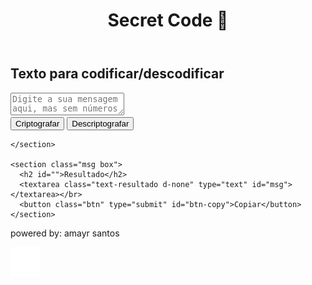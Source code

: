 <!DOCTYPE html>
<html lang="pt-br">

<head>
  <meta charset="UTF-8">
  <meta http-equiv="X-UA-Compatible" content="IE=edge">
  <meta name="viewport" content="width=device-width, initial-scale=1.0">
  
  <link rel="stylesheet" href="style.css">
  <script type="text/javascript" src="script.js" defer></script>
  <title>🔎 Secret Code</title>
</head>

<body class="container">  
  <header>
    <div>
      <h1 class="titulo">Secret Code 🔎 </h1>
    </div>
  </header>

  <main class="main">
    <section class="form box">
        <h2 for="input-texto">Texto para codificar/descodificar</h2>
        <textarea class="text-input" type="text" name="input-texto" id="input-texto" placeholder="Digite a sua mensagem aqui, mas sem números ou caracteres especiais."></textarea></br>
        <button class="btn" type="submit" id="btn-cripto">Criptografar</button>
        <button class="btn" type="submit" id="btn-descripto">Descriptografar</button>
      
    </section>
  
    <section class="msg box">
      <h2 id="">Resultado</h2>
      <textarea class="text-resultado d-none" type="text" id="msg"></textarea></br>
      <button class="btn" type="submit" id="btn-copy">Copiar</button>
    </section>
  </main>  
  <footer>
    <section class = "footer">
      <div class = "container">
        <p>powered by: amayr santos</p>
      <a href="https://github.com/awygit" target="_blank" > <img class="git" src ="./img/GIT.png">
        </div>
  </footer>
</body>
</html>
